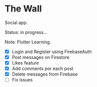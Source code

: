 # The Wall

Social app.

Status: in progress...

Note: Flutter Learning.

- [x] Login and Register using FirebaseAuth
- [x] Post messages on Firestore
- [x] Likes feature
- [x] Add comments por each post
- [x] Delete messages from Firebase
- [ ] Fix issues
